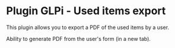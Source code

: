 # Plugin GLPi - Used items export

This plugin allows you to export a PDF of the used items by a user.

Ability to generate PDF from the user's form (in a new tab).
